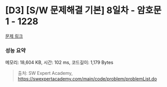 # [D3] [S/W 문제해결 기본] 8일차 - 암호문1 - 1228 

[문제 링크](https://swexpertacademy.com/main/code/problem/problemDetail.do?contestProbId=AV14w-rKAHACFAYD) 

### 성능 요약

메모리: 18,604 KB, 시간: 102 ms, 코드길이: 1,179 Bytes



> 출처: SW Expert Academy, https://swexpertacademy.com/main/code/problem/problemList.do